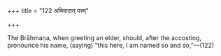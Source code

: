 +++
title = "122 अभिवादात् परम्"

+++

The Brāhmaṇa, when greeting an elder, should, after the accosting, pronounce his name, (saying) “this here, I am named so and so,”—(122)